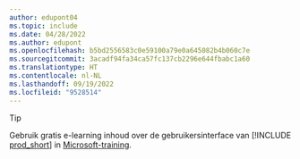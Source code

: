 ```yaml
---
author: edupont04
ms.topic: include
ms.date: 04/28/2022
ms.author: edupont
ms.openlocfilehash: b5bd2556583c0e59100a79e0a645082b4b060c7e
ms.sourcegitcommit: 3acadf94fa34ca57fc137cb2296e644fbabc1a60
ms.translationtype: HT
ms.contentlocale: nl-NL
ms.lasthandoff: 09/19/2022
ms.locfileid: "9528514"
---
```

> [!TIP]
> Gebruik gratis e-learning inhoud over de gebruikersinterface van [!INCLUDE [prod_short](prod_short.md)] in [Microsoft-training](/training/dynamics365/business-central?WT.mc_id=dyn365bc_landingpage-docs).
